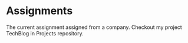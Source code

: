 # Assignments
The current assignment assigned from a company. Checkout my project TechBlog in Projects repository.
